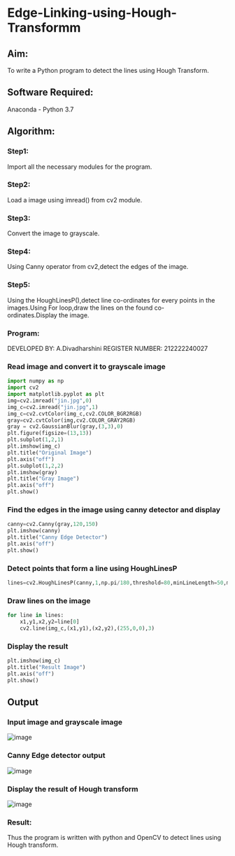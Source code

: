 # Edge-Linking-using-Hough-Transformm
## Aim:
To write a Python program to detect the lines using Hough Transform.

## Software Required:
Anaconda - Python 3.7

## Algorithm:
### Step1:

Import all the necessary modules for the program.
### Step2:

Load a image using imread() from cv2 module.
### Step3:

Convert the image to grayscale.
### Step4:

Using Canny operator from cv2,detect the edges of the image.

### Step5:

Using the HoughLinesP(),detect line co-ordinates for every points in the images.Using For loop,draw the lines on the found co-ordinates.Display the image.

### Program:

DEVELOPED BY: A.Divadharshini
REGISTER NUMBER: 212222240027

### Read image and convert it to grayscale image
```python
import numpy as np
import cv2
import matplotlib.pyplot as plt
img=cv2.imread("jin.jpg",0)
img_c=cv2.imread("jin.jpg",1)
img_c=cv2.cvtColor(img_c,cv2.COLOR_BGR2RGB)
gray=cv2.cvtColor(img,cv2.COLOR_GRAY2RGB)
gray = cv2.GaussianBlur(gray,(3,3),0)
plt.figure(figsize=(13,13))
plt.subplot(1,2,1)
plt.imshow(img_c)
plt.title("Original Image")
plt.axis("off")
plt.subplot(1,2,2)
plt.imshow(gray)
plt.title("Gray Image")
plt.axis("off")
plt.show()
```
### Find the edges in the image using canny detector and display
```python
canny=cv2.Canny(gray,120,150)
plt.imshow(canny)
plt.title("Canny Edge Detector")
plt.axis("off")
plt.show()
```
### Detect points that form a line using HoughLinesP
```python
lines=cv2.HoughLinesP(canny,1,np.pi/180,threshold=80,minLineLength=50,maxLineGap=250)
```
### Draw lines on the image
```python
for line in lines:
    x1,y1,x2,y2=line[0]
    cv2.line(img_c,(x1,y1),(x2,y2),(255,0,0),3)
```
### Display the result
```python
plt.imshow(img_c)
plt.title("Result Image")
plt.axis("off")
plt.show()
```

## Output

### Input image and grayscale image

![image](https://github.com/divyadharshiniddanbarasu/Edge-Linking-using-Hough-Transformm/assets/119393424/18759e8f-1985-4277-afbd-f441a10f2296)


### Canny Edge detector output

![image](https://github.com/divyadharshiniddanbarasu/Edge-Linking-using-Hough-Transformm/assets/119393424/c21f2c61-6bf1-497f-8c1f-52513df8a4ce)


### Display the result of Hough transform

![image](https://github.com/divyadharshiniddanbarasu/Edge-Linking-using-Hough-Transformm/assets/119393424/4230db5c-b24f-4921-b914-d6d5050c1ed3)

### Result:
Thus the program is written with python and OpenCV to detect lines using Hough transform.


